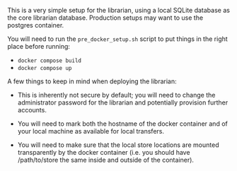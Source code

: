 This is a very simple setup for the librarian, using a local SQLite database
as the core librarian database. Production setups may want to use the
postgres container.

You will need to run the `pre_docker_setup.sh` script to put things in the right
place before running:

- `docker compose build`
- `docker compose up`

A few things to keep in mind when deploying the librarian:

- This is inherently not secure by default; you will need to change the administrator
  password for the librarian and potentially provision further accounts.

- You will need to mark both the hostname of the docker container and of your
  local machine as available for local transfers.

- You will need to make sure that the local store locations are mounted
  transparently by the docker container (i.e. you should have /path/to/store
  the same inside and outside of the container).